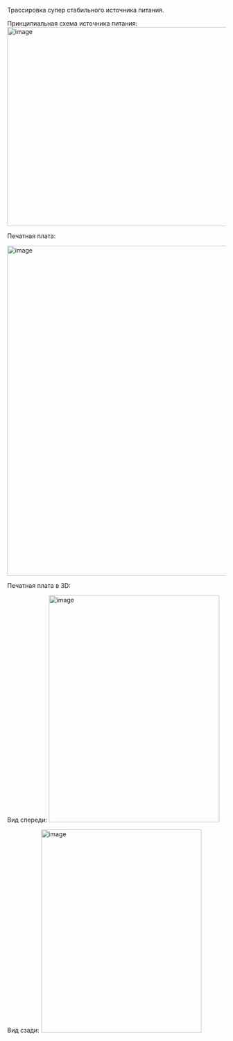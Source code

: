 Трассировка супер стабильного источника питания.


Принципиальная схема источника питания:
<img width="1293" height="459" alt="image" src="https://github.com/user-attachments/assets/e0df12ae-ca90-4cc5-afa1-cd0f52c6fa6f" />



Печатная плата:



<img width="586" height="761" alt="image" src="https://github.com/user-attachments/assets/53b10e54-8d48-414f-ada7-edc22a1ca3c3" />




Печатная плата в 3D:



Вид спереди:
<img width="393" height="523" alt="image" src="https://github.com/user-attachments/assets/36d45faf-be9a-4d85-a1b0-39d50371c461" />


Вид сзади:
<img width="370" height="468" alt="image" src="https://github.com/user-attachments/assets/aabb8f0d-bca1-40ae-a09e-4d8897646f08" />
